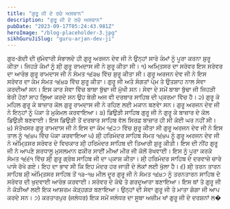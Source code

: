 ```yaml
---
title: "ਗੁਰੂ ਜੀ ਦੇ ਰਚੇ ਅਸਥਾਨ"
description: "ਗੁਰੂ ਜੀ ਦੇ ਰਚੇ ਅਸਥਾਨ"
pubDate: "2023-09-17T05:24:43.981Z"
heroImage: "/blog-placeholder-3.jpg"
sikhGuruJiSlug: "guru-arjan-dev-ji"
---
```


ਗੁਰ-ਗੱਦੀ ਦੀ ਜੁਂਮੇਵਾਰੀ ਸੰਭਾਲਦੇ ਹੀ ਗੁਰੂ ਅਰਜਨ ਦੇਵ ਜੀ ਨੇ ਉਨ੍ਹਾਂ ਸਾਰੇ ਕੰਮਾਂ ਨੂੰ ਪੂਰਾ ਕਰਨਾ ਸ਼ੁਰੂ ਕੀਤਾ। ਜਿਹੜੇ ਕੰਮਾਂ ਨੂੰ ਸ਼ੀ੍ ਗੁਰੂ ਰਾਮਦਾਸ ਜੀ ਨੇ ਸ਼ੁਰੂ ਕੀਤਾ ਸੀ।
੧) ਅਮਿ੍ਤਸਰ ਦਾ ਸਰੋਵਰ
ਇਸ ਸਰੋਵਰ ਦਾ ਆਰੰਭ ਗੁਰੂ ਰਾਮਦਾਸ ਜੀ ਨੇ ਸੰਮਤ ੧੬੩੪ ਵਿੱਚ ਸ਼ੁਰੂ ਕੀਤਾ ਸੀ। ਗੁਰੂ ਅਰਜਨ ਦੇਵ ਜੀ ਨੇ ਇਸ ਸਰੋਵਰ ਦਾ ਕੰਮ ਸੰਮਤ ੧੬੪੩ ਵਿੱਚ ਸ਼ੁਰੂ ਕੀਤਾ। ਗੁਰੂ ਜੀ ਅਤੇ ਸੰਗਤਾਂ ਪੇ੍ਮ ਤੇ ਉਤਸ਼ਾਹ ਨਾਲ ਸੇਵਾ ਕਰਦੀਆਂ ਸਨ। ਇਸ ਕਾਰ ਸੇਵਾ ਵਿੱਚ ਬਾਬਾ ਬੁੱਢਾ ਜੀ ਮੁੱਖੀ ਸਨ। ਸੇਵਾ ਦੇ ਸਮੇਂ ਬਾਬਾ ਬੁੱਢਾ ਜੀ ਜਿਹੜੀ ਬੇਰੀ ਹੇਠਾਂ ਸਾਹ ਲੁਿਆ ਕਰਦੇ ਸਨ ਉਹ ਬੇਰੀ ਅਜ ਵੀ ਦਰਬਾਰ ਸਾਹਿਬ ਦੀ ਪ੍ਕਰਮਾ ਵਿੱਚ ਹੈ।
੨) ਗੁਰੂ ਕੇ ਮਹਿਲ
ਗੁਰੂ ਕੇ ਬਾਜ਼ਾਰ ਕੋਲ ਗੁਰੂ ਰਾਮਦਾਸ ਜੀ ਨੇ ਰਹਿਣ ਲਈ ਮਕਾਨ ਬਣਵਾੇ ਸਨ। ਗੁਰੂ ਅਰਜਨ ਦੇਵ ਜੀ ਨੇ ਇਨ੍ਹਾਂ ਨੂੰ ਪੱਕਾ ਤੇ ਮੁਕੰਮਲ ਕਰਵਾਇਆ।
੩) ਡਿਉੜੀ ਸਾਹਿਬ
ਗੁਰੂ ਜੀ ਨੇ ਗੁਰੂ ਕੇ ਬਾਜ਼ਾਰ ਦੇ ਕੋਲ ਡਿਉੜੀ ਬਣਵਾਈ। ਇਸ ਡਿਉੜੀ ਤੋਂ ਦਰਬਾਰ ਸਾਹਿਬ ਵੱਲ ਸਿਰਫ਼ ਬਾਜ਼ਾਰ ਹੀ ਸੀ ਕੋਈ ਘਰ ਨਹੀਂ ਸੀ।
੪) ਸੰਤੋਖਸਰ
ਗੁਰੂ ਰਾਮਦਾਸ ਜੀ ਨੇ ਇਸ ਦਾ ਕੰਮ ੧੬੨੭ ਵਿੱਚ ਸ਼ੁਰੂ ਕੀਤਾ ਸੀ ਗੁਰੂ ਅਰਜਨ ਦੇਵ ਜੀ ਨੇ ਇਸ ਤਾਲ ਨੂੰ ੧੬੪੫ ਵਿੱਚ ਪੱਕਾ ਕਰਵਾਇਆ
੫) ਸ਼ੀ੍ ਹਰਿਮੰਦਰ ਸਾਹਿਬ
ਸੰਮਤ ੧੬੪੫ ਨੂੰ ਗੁਰੂ ਅਰਜਨ ਦੇਵ ਜੀ ਨੇ ਅੰਮਿ੍ਤਸਰ ਸਰੋਵਰ ਦੇ ਵਿਚਕਾਰ ਸ਼ੀ੍ ਹਰਿਮੰਦਰ ਸਾਹਿਬ ਦੀ ਤਿਆਰੀ ਸ਼ੁਰੂ ਕੀਤੀ। ਇਸ ਦੀ ਨੀਂਹ ਗੁਰੂ ਜੀ ਨੇ ਆਪਣੇ ਸ਼ਰਧਾਲੂ ਮੁਸਲਮਾਨ ਫਕੀਰ ਸਾਈਂ ਮੀਆਂ ਮੀਰ ਜੀ ਕੋਲੋਂ ਰੱਖਵਾਈ। ਇਸ ਨੂੰ ਪੂਰਾ ਕਰਕੇ ਸੰਮਤ ੧੬੬੧ ਵਿੱਚ ਸ਼ੀ੍ ਗੁਰੂ ਗ੍ਰੰਥ ਸਾਹਿਬ ਜੀ ਦਾ ਪ੍ਕਾਸ਼ ਕੀਤਾ। ਸ਼ੀ੍ ਹਰਿਮੰਦਰ ਸਾਹਿਬ ਦੇ ਦਰਵਾਜ਼ੇ ਚਾਰੇ ਪਾਸੇ ਰੱਖੇ ਗਏ। ਇਹ ਦਾ ਭਾਵ ਸੀ ਕਿ ਇਹ ਮੰਦਰ ਹਰ ਜਾਤੀ ਦੇ ਲੋਕਾਂ ਲਈ ਖੁੱਲਾ ਹੈ।
੬) ਸ਼ੀ੍ ਤਰਨ ਤਾਰਨ ਸਾਹਿਬ
ਸ਼ੀ੍ ਅੰਮਿ੍ਤਸਰ ਸਾਹਿਬ ਤੋਂ ੧੩-੧੪ ਮੀਲ ਦੂਰ ਗੁਰੂ ਜੀ ਨੇ ਸੰਮਤ ੧੬੪੭ ਨੂੰ ਤਰਨਤਾਰਨ ਸਾਹਿਬ ਦੇ ਸਰੋਵਰ ਦੀ ਖੁਦਵਾਈ ਆਰੰਭ ਕਰਵਾਈ। ਸਰੋਵਰ ਦੇ ਕੰਢੇ ਤੇ ਗਰਦੁਆਰਾ ਬਣਾਇਆ। ਇਸ ਥਾਂ ਤੇ ਗੁਰੂ ਜੀ ਨੇ ਕੋੜੀਆਂ ਲਈ ਇਕ ਆਸ਼ਰਮ ਕੋੜ੍ਹਗੜ ਬਣਾਇਆ। ਉਨ੍ਹਾਂ ਦੀ ਸੇਵਾ ਗੁਰੂ ਜੀ ਤੇ ਮਾਤਾ ਗੰਗਾ ਜੀ ਆਪ ਕਰਦੇ ਸਨ।
੭) ਕਰਤਾਰਪੁਰ (ਜਲੰਧਰ)
ਇਕ ਸਮੇਂ ਜਲੰਧਰ ਦਾ ਸੂਬਾ ਅਜ਼ੀਮ ਖਾਂ ਗੁਰੂ ਜੀ ਦੇ ਦਰਸ਼ਨਾਂ ਲ�
